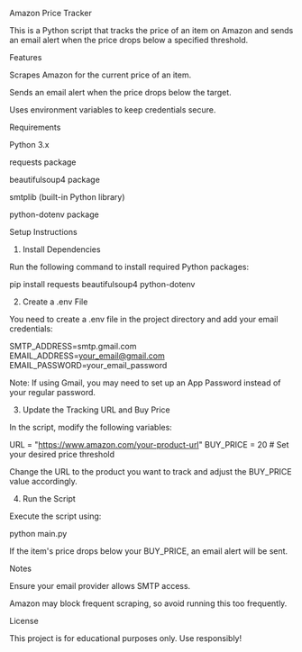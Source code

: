 Amazon Price Tracker

This is a Python script that tracks the price of an item on Amazon and sends an email alert when the price drops below a specified threshold.

Features

Scrapes Amazon for the current price of an item.

Sends an email alert when the price drops below the target.

Uses environment variables to keep credentials secure.

Requirements

Python 3.x

requests package

beautifulsoup4 package

smtplib (built-in Python library)

python-dotenv package

Setup Instructions

1. Install Dependencies

Run the following command to install required Python packages:

pip install requests beautifulsoup4 python-dotenv

2. Create a .env File

You need to create a .env file in the project directory and add your email credentials:

SMTP_ADDRESS=smtp.gmail.com
EMAIL_ADDRESS=your_email@gmail.com
EMAIL_PASSWORD=your_email_password

Note: If using Gmail, you may need to set up an App Password instead of your regular password.

3. Update the Tracking URL and Buy Price

In the script, modify the following variables:

URL = "https://www.amazon.com/your-product-url"
BUY_PRICE = 20  # Set your desired price threshold

Change the URL to the product you want to track and adjust the BUY_PRICE value accordingly.

4. Run the Script

Execute the script using:

python main.py

If the item's price drops below your BUY_PRICE, an email alert will be sent.

Notes

Ensure your email provider allows SMTP access.

Amazon may block frequent scraping, so avoid running this too frequently.

License

This project is for educational purposes only. Use responsibly!

